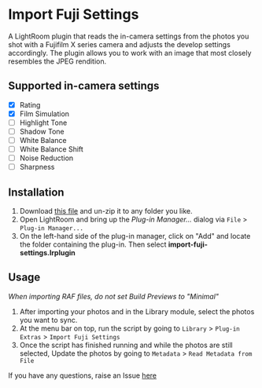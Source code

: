 # Import Fuji Settings
A LightRoom plugin that reads the in-camera settings from the photos you shot with a Fujifilm X series camera and adjusts the  develop settings accordingly. The plugin allows you to work with an image that most closely resembles the JPEG rendition.

## Supported in-camera settings
 - [x] Rating
 - [x] Film Simulation
 - [ ] Highlight Tone
 - [ ] Shadow Tone
 - [ ] White Balance
 - [ ] White Balance Shift
 - [ ] Noise Reduction
 - [ ] Sharpness
 
## Installation

1. Download [this file](https://github.com/avdeveloper/import-fuji-settings/archive/master.zip) and un-zip it to any folder you like.
2. Open LightRoom and bring up the *Plug-in Manager...* dialog via `File` > `Plug-in Manager...`
3. On the left-hand side of the plug-in manager, click on "Add" and locate the folder containing the plug-in. Then select **import-fuji-settings.lrplugin**

## Usage
*When importing RAF files, do not set Build Previews to "Minimal"*
1. After importing your photos and in the Library module, select the photos you want to sync.
2. At the menu bar on top, run the script by going to `Library` > `Plug-in Extras` > `Import Fuji Settings`
3. Once the script has finished running and while the photos are still selected, Update the photos by going to `Metadata` > `Read Metadata from File`

If you have any questions, raise an Issue [here](https://github.com/avdeveloper/import-fuji-settings/issues)

